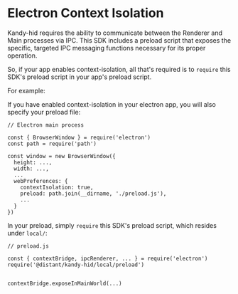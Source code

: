 # Electron Context Isolation

Kandy-hid requires the ability to communicate between the Renderer and Main processes via IPC.
This SDK includes a preload script that exposes the specific, targeted IPC messaging functions necessary for its proper operation.

So, if your app enables context-isolation, all that's required is to `require` this SDK's preload script in your app's preload script.

For example:

If you have enabled context-isolation in your electron app, you will also specify your preload file:

```
// Electron main process

const { BrowserWindow } = require('electron')
const path = require('path')

const window = new BrowserWindow({
  height: ...,
  width: ...,
  ...
  webPreferences: {
    contextIsolation: true,
    preload: path.join(__dirname, './preload.js'),
    ...
  }
})
```

In your preload, simply `require` this SDK's preload script, which resides under `local/`:

```
// preload.js

const { contextBridge, ipcRenderer, ... } = require('electron')
require('@distant/kandy-hid/local/preload')


contextBridge.exposeInMainWorld(...)
```